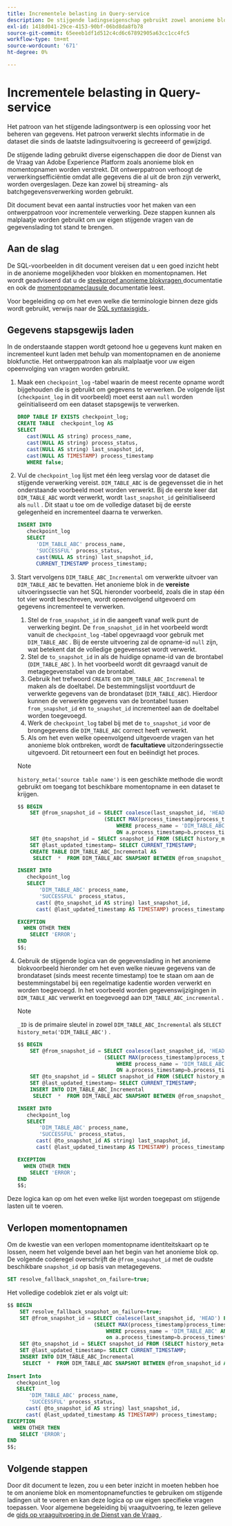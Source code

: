 ```yaml
---
title: Incrementele belasting in Query-service
description: De stijgende ladingseigenschap gebruikt zowel anonieme blok als momentopnamefuncties om een dichtbij oplossing in real time te verstrekken voor het bewegen van gegevens van het gegevensholoader aan uw gegevenspakhuis terwijl het negeren van passende gegevens.
exl-id: 1418d041-29ce-4153-90bf-06bd8da8fb78
source-git-commit: 65eeeb1df1d512c4cd6c67892905a63cc1cc4fc5
workflow-type: tm+mt
source-wordcount: '671'
ht-degree: 0%

---
```


# Incrementele belasting in Query-service

Het patroon van het stijgende ladingsontwerp is een oplossing voor het beheren van gegevens. Het patroon verwerkt slechts informatie in de dataset die sinds de laatste ladingsuitvoering is gecreeerd of gewijzigd.

De stijgende lading gebruikt diverse eigenschappen die door de Dienst van de Vraag van Adobe Experience Platform zoals anonieme blok en momentopnamen worden verstrekt. Dit ontwerppatroon verhoogt de verwerkingsefficiëntie omdat alle gegevens die al uit de bron zijn verwerkt, worden overgeslagen. Deze kan zowel bij streaming- als batchgegevensverwerking worden gebruikt.

Dit document bevat een aantal instructies voor het maken van een ontwerppatroon voor incrementele verwerking. Deze stappen kunnen als malplaatje worden gebruikt om uw eigen stijgende vragen van de gegevenslading tot stand te brengen.

## Aan de slag

De SQL-voorbeelden in dit document vereisen dat u een goed inzicht hebt in de anonieme mogelijkheden voor blokken en momentopnamen. Het wordt geadviseerd dat u de [ steekproef anonieme blokvragen ](./anonymous-block.md) documentatie en ook de [ momentopnameclausule ](../sql/syntax.md#snapshot-clause) documentatie leest.

Voor begeleiding op om het even welke die terminologie binnen deze gids wordt gebruikt, verwijs naar de [ SQL syntaxisgids ](../sql/syntax.md).

## Gegevens stapsgewijs laden

In de onderstaande stappen wordt getoond hoe u gegevens kunt maken en incrementeel kunt laden met behulp van momentopnamen en de anonieme blokfunctie. Het ontwerppatroon kan als malplaatje voor uw eigen opeenvolging van vragen worden gebruikt.

1. Maak een `checkpoint_log` -tabel waarin de meest recente opname wordt bijgehouden die is gebruikt om gegevens te verwerken. De volgende lijst (`checkpoint_log` in dit voorbeeld) moet eerst aan `null` worden geïnitialiseerd om een dataset stapsgewijs te verwerken.

   ```SQL
   DROP TABLE IF EXISTS checkpoint_log;
   CREATE TABLE  checkpoint_log AS
   SELECT
      cast(NULL AS string) process_name,
      cast(NULL AS string) process_status,
      cast(NULL AS string) last_snapshot_id,
      cast(NULL AS TIMESTAMP) process_timestamp
      WHERE false;
   ```

1. Vul de `checkpoint_log` lijst met één leeg verslag voor de dataset die stijgende verwerking vereist. `DIM_TABLE_ABC` is de gegevensset die in het onderstaande voorbeeld moet worden verwerkt. Bij de eerste keer dat `DIM_TABLE_ABC` wordt verwerkt, wordt `last_snapshot_id` geïnitialiseerd als `null` . Dit staat u toe om de volledige dataset bij de eerste gelegenheid en incrementeel daarna te verwerken.

   ```SQL
   INSERT INTO
      checkpoint_log
      SELECT
         'DIM_TABLE_ABC' process_name,
         'SUCCESSFUL' process_status,
         cast(NULL AS string) last_snapshot_id,
         CURRENT_TIMESTAMP process_timestamp;
   ```

1. Start vervolgens `DIM_TABLE_ABC_Incremental` om verwerkte uitvoer van `DIM_TABLE_ABC` te bevatten. Het anonieme blok in de **vereiste** uitvoeringssectie van het SQL hieronder voorbeeld, zoals die in stap één tot vier wordt beschreven, wordt opeenvolgend uitgevoerd om gegevens incrementeel te verwerken.

   1. Stel de `from_snapshot_id` in die aangeeft vanaf welk punt de verwerking begint. De `from_snapshot_id` in het voorbeeld wordt vanuit de `checkpoint_log` -tabel opgevraagd voor gebruik met `DIM_TABLE_ABC` . Bij de eerste uitvoering zal de opname-id `null` zijn, wat betekent dat de volledige gegevensset wordt verwerkt.
   1. Stel de `to_snapshot_id` in als de huidige opname-id van de brontabel (`DIM_TABLE_ABC` ). In het voorbeeld wordt dit gevraagd vanuit de metagegevenstabel van de brontabel.
   1. Gebruik het trefwoord `CREATE` om `DIM_TABLE_ABC_Incremenal` te maken als de doeltabel. De bestemmingslijst voortduurt de verwerkte gegevens van de brondataset (`DIM_TABLE_ABC`). Hierdoor kunnen de verwerkte gegevens van de brontabel tussen `from_snapshot_id` en `to_snapshot_id` incrementeel aan de doeltabel worden toegevoegd.
   1. Werk de `checkpoint_log` tabel bij met de `to_snapshot_id` voor de brongegevens die `DIM_TABLE_ABC` correct heeft verwerkt.
   1. Als om het even welke opeenvolgend uitgevoerde vragen van het anonieme blok ontbreken, wordt de **facultatieve** uitzonderingssectie uitgevoerd. Dit retourneert een fout en beëindigt het proces.

   >[!NOTE]
   >
   >`history_meta('source table name')` is een geschikte methode die wordt gebruikt om toegang tot beschikbare momentopname in een dataset te krijgen.

   ```SQL
   $$ BEGIN
       SET @from_snapshot_id = SELECT coalesce(last_snapshot_id, 'HEAD') FROM checkpoint_log a JOIN
                               (SELECT MAX(process_timestamp)process_timestamp FROM checkpoint_log
                                   WHERE process_name = 'DIM_TABLE_ABC' AND process_status = 'SUCCESSFUL' )b
                                   ON a.process_timestamp=b.process_timestamp;
       SET @to_snapshot_id = SELECT snapshot_id FROM (SELECT history_meta('DIM_TABLE_ABC')) WHERE  is_current = true;
       SET @last_updated_timestamp= SELECT CURRENT_TIMESTAMP;
       CREATE TABLE DIM_TABLE_ABC_Incremental AS
        SELECT  *  FROM DIM_TABLE_ABC SNAPSHOT BETWEEN @from_snapshot_id AND @to_snapshot_id ;
   
   INSERT INTO
      checkpoint_log
      SELECT
          'DIM_TABLE_ABC' process_name,
          'SUCCESSFUL' process_status,
         cast( @to_snapshot_id AS string) last_snapshot_id,
         cast( @last_updated_timestamp AS TIMESTAMP) process_timestamp;
   
   EXCEPTION
     WHEN OTHER THEN
       SELECT 'ERROR';
   END 
   $$;
   ```

1. Gebruik de stijgende logica van de gegevenslading in het anonieme blokvoorbeeld hieronder om het even welke nieuwe gegevens van de brondataset (sinds meest recente timestamp) toe te staan om aan de bestemmingstabel bij een regelmatige kadentie worden verwerkt en worden toegevoegd. In het voorbeeld worden gegevenswijzigingen in `DIM_TABLE_ABC` verwerkt en toegevoegd aan `DIM_TABLE_ABC_incremental` .

   >[!NOTE]
   >
   > `_ID` is de primaire sleutel in zowel `DIM_TABLE_ABC_Incremental` als `SELECT history_meta('DIM_TABLE_ABC')` .

   ```SQL
   $$ BEGIN
       SET @from_snapshot_id = SELECT coalesce(last_snapshot_id, 'HEAD') FROM checkpoint_log a join
                               (SELECT MAX(process_timestamp)process_timestamp FROM checkpoint_log
                                   WHERE process_name = 'DIM_TABLE_ABC' AND process_status = 'SUCCESSFUL' )b
                                   ON a.process_timestamp=b.process_timestamp;
       SET @to_snapshot_id = SELECT snapshot_id FROM (SELECT history_meta('DIM_TABLE_ABC')) WHERE  is_current = true;
       SET @last_updated_timestamp= SELECT CURRENT_TIMESTAMP;
       INSERT INTO DIM_TABLE_ABC_Incremental
        SELECT  *  FROM DIM_TABLE_ABC SNAPSHOT BETWEEN @from_snapshot_id AND @to_snapshot_id WHERE NOT EXISTS (SELECT _id FROM DIM_TABLE_ABC_Incremental a WHERE _id=a._id);
   
   INSERT INTO
      checkpoint_log
      SELECT
          'DIM_TABLE_ABC' process_name,
          'SUCCESSFUL' process_status,
         cast( @to_snapshot_id AS string) last_snapshot_id,
         cast( @last_updated_timestamp AS TIMESTAMP) process_timestamp;
   
   EXCEPTION
     WHEN OTHER THEN
       SELECT 'ERROR';
   END
   $$;
   ```

Deze logica kan op om het even welke lijst worden toegepast om stijgende lasten uit te voeren.

## Verlopen momentopnamen

Om de kwestie van een verlopen momentopname identiteitskaart op te lossen, neem het volgende bevel aan het begin van het anonieme blok op. De volgende coderegel overschrijft de `@from_snapshot_id` met de oudste beschikbare `snapshot_id` op basis van metagegevens.

```SQL
SET resolve_fallback_snapshot_on_failure=true;
```

Het volledige codeblok ziet er als volgt uit:

```SQL
$$ BEGIN
    SET resolve_fallback_snapshot_on_failure=true;
    SET @from_snapshot_id = SELECT coalesce(last_snapshot_id, 'HEAD') FROM checkpoint_log a JOIN
                            (SELECT MAX(process_timestamp)process_timestamp FROM checkpoint_log
                                WHERE process_name = 'DIM_TABLE_ABC' AND process_status = 'SUCCESSFUL' )b
                                on a.process_timestamp=b.process_timestamp;
    SET @to_snapshot_id = SELECT snapshot_id FROM (SELECT history_meta('DIM_TABLE_ABC')) WHERE  is_current = true;
    SET @last_updated_timestamp= SELECT CURRENT_TIMESTAMP;
    INSERT INTO DIM_TABLE_ABC_Incremental
     SELECT  *  FROM DIM_TABLE_ABC SNAPSHOT BETWEEN @from_snapshot_id AND @to_snapshot_id WHERE NOT EXISTS (SELECT _id FROM DIM_TABLE_ABC_Incremental a WHERE _id=a._id);
 
Insert Into
   checkpoint_log
   SELECT
       'DIM_TABLE_ABC' process_name,
       'SUCCESSFUL' process_status,
      cast( @to_snapshot_id AS string) last_snapshot_id,
      cast( @last_updated_timestamp AS TIMESTAMP) process_timestamp;
EXCEPTION
  WHEN OTHER THEN
    SELECT 'ERROR';
END
$$;
```

## Volgende stappen

Door dit document te lezen, zou u een beter inzicht in moeten hebben hoe te om anonieme blok en momentopnamefuncties te gebruiken om stijgende ladingen uit te voeren en kan deze logica op uw eigen specifieke vragen toepassen. Voor algemene begeleiding bij vraaguitvoering, te lezen gelieve de [ gids op vraaguitvoering in de Dienst van de Vraag ](../best-practices/writing-queries.md).
